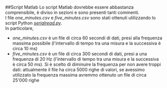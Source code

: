 ##Script Matlab
Lo script Matlab dovrebbe essere abbastanza comprensibile, è diviso in sezioni e sono presenti tanti commenti.<br>
I file *one_minutes.csv* e *five_minutes.csv* sono stati ottenuti utilizzando lo script Python [*serialread.py*](../../../tree/master/tools/serialread.py).<br>
In particolare, 
- *one_minutes.csv* è un file di circa 60 secondi di dati, presi alla frequenza massima possibile (l'intervallo di tempo tra una misura e la successiva è circa 10 ms)
- *five_minutes.csv* è un file di circa 300 secondi di dati, presi a una frequenza di 20 Hz (l'intervallo di tempo tra una misura e la successiva è circa 50 ms). Si è scelto di diminuire la frequenza per non avere troppi dati: attualmente il file ha circa 5000 righe di valori, se avessimo utilizzato la frequenza massima avremmo ottenuto un file di circa 25'000 righe
